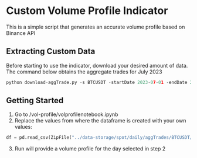 # Custom Volume Profile Indicator

This is a simple script that generates an accurate volume profile based on Binance API

## Extracting Custom Data

Before starting to use the indicator, download your desired amount of data. The command below obtains the aggregate trades for July 2023

```python
python download-aggTrade.py -s BTCUSDT -startDate 2023-07-01 -endDate 2023-07-31  -t spot -skip-monthly 1
```

## Getting Started

1. Go to /vol-profile/volprofilenotebook.ipynb
2. Replace the values from where the dataframe is created with your own values:

```python
df = pd.read_csv(ZipFile("../data-storage/spot/daily/aggTrades/BTCUSDT/2023-08-01_2023-08-21/BTCUSDT-aggTrades-2023-08-18.zip").open("BTCUSDT-aggTrades-2023-08-18.csv"), names=["aggregated_id","price","quantity","first_trade_id","last_trade_id","last_timestamp","is_buyer_maker","is_best_match"])
```

3. Run will provide a volume profile for the day selected in step 2
